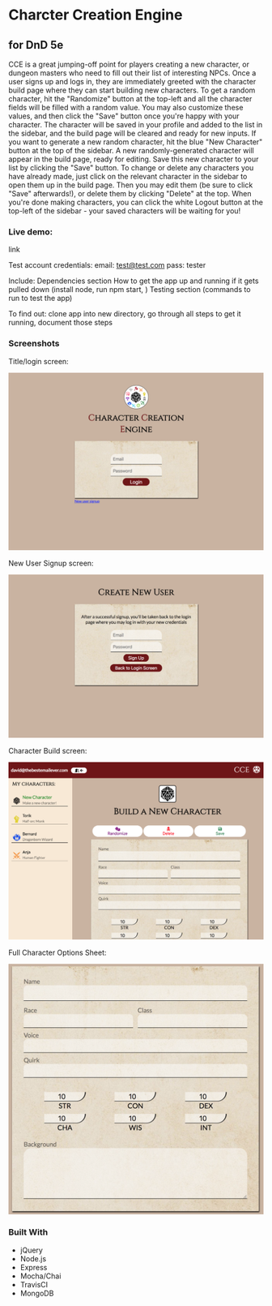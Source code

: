 # Charcter Creation Engine
## for DnD 5e

CCE is a great jumping-off point for players creating a new character, or dungeon masters who need to fill out their list of interesting NPCs. Once a user signs up and logs in, they are immediately greeted with the character build page where they can start building new characters. To get a random character, hit the "Randomize" button at the top-left and all the character fields will be filled with a random value. You may also customize these values, and then click the "Save" button once you're happy with your character. The character will be saved in your profile and added to the list in the sidebar, and the build page will be cleared and ready for new inputs. If you want to generate a new random character, hit the blue "New Character" button at the top of the sidebar. A new randomly-generated character will appear in the build page, ready for editing. Save this new character to your list by clicking the "Save" button. To change or delete any characters you have already made, just click on the relevant character in the sidebar to open them up in the build page. Then you may edit them (be sure to click "Save" afterwards!), or delete them by clicking "Delete" at the top. When you're done making characters, you can click the white Logout button at the top-left of the sidebar - your saved characters will be waiting for you!

### Live demo:

link

Test account credentials: 
email: test@test.com
pass: tester

Include: 
Dependencies section
How to get the app up and running if it gets pulled down (install node, run npm start, )
Testing section (commands to run to test the app)

To find out: clone app into new directory, go through all steps to get it running, document those steps

### Screenshots

Title/login screen:

![Login page](public/img/screenshots/Login.png)

New User Signup screen:

![Signup page](public/img/screenshots/Signup.png)

Character Build screen:

![Character Build page](public/img/screenshots/Build.png)

Full Character Options Sheet:

![Character Sheet](public/img/screenshots/Sheet.png)

### Built With

- jQuery
- Node.js
- Express
- Mocha/Chai
- TravisCI
- MongoDB